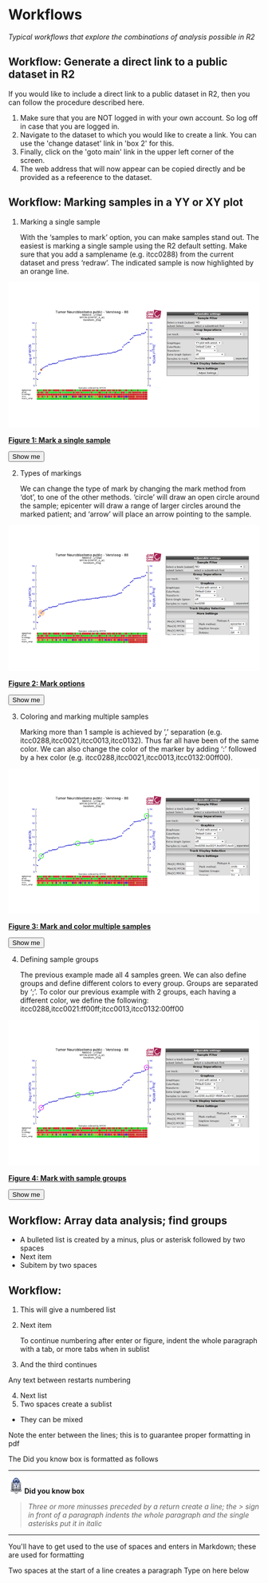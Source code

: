 <a id="r2_workflows"> </a>


Workflows
===========================================

*Typical workflows that explore the combinations of analysis possible in R2*

Workflow: Generate a direct link to a public dataset in R2
-----

If you would like to include a direct link to a public dataset in R2, then you can follow the procedure described here.

1.  Make sure that you are NOT logged in with your own account. So log off in case that you are logged in.
2.  Navigate to the dataset to which you would like to create a link. You can use the 'change dataset' link in 'box 2' for this.
3.  Finally, click on the 'goto main' link in the upper left corner of the screen.
4.  The web address that will now appear can be copied directly and be provided as a refeerence to the dataset.


Workflow: Marking samples in a YY or XY plot
-----

1.  Marking a single sample

	With the ‘samples to mark’ option, you can make samples stand out. The easiest is marking a single sample using the R2 default setting. Make sure that you add a samplename (e.g. itcc0288) from the current dataset and press ‘redraw’. The indicated sample is now highlighted by an orange line.

![Figure 1: Mark a single sample](_static/images/marksam_001.png)

[**Figure 1: Mark a single sample**](_static/images/marksam_001.png)

<form name="mark_single_sample" action="https://hgserver1.amc.nl/cgi-bin/r2/main.cgi" enctype="multipart/form-data" target="R2" method="post">
  <input type="hidden" name="option" value="display2">
  <input type="hidden" name="table" value="ps_avgpres_nbadam88_u133p2">
  <input type="hidden" name="graphtype" value="YY">
  <input type="hidden" name="cortype" value="transform_2log">
  <input type="hidden" name="factor" value="209757_s_at">
  <input type="hidden" name="factor2" value="209757_s_at">
  <input type="hidden" name="marksam" value="itcc0288">
  <button type="submit">Show me</button>
</form>

2.  Types of markings

	We can change the type of mark by changing the mark method from ‘dot’, to one of the other methods. ‘circle’ will draw an open circle around the sample; epicenter will draw a range of larger circles around the marked patient; and ‘arrow’ will place an arrow pointing to the sample.

![Figure 2: Mark options](_static/images/marksam_002.png)

[**Figure 2: Mark options**](_static/images/marksam_002.png)

<form name="mark_single_sample_epi" action="https://hgserver1.amc.nl/cgi-bin/r2/main.cgi" enctype="multipart/form-data" target="R2" method="post">
  <input type="hidden" name="option" value="display2">
  <input type="hidden" name="table" value="ps_avgpres_nbadam88_u133p2">
  <input type="hidden" name="graphtype" value="YY">
  <input type="hidden" name="cortype" value="transform_2log">
  <input type="hidden" name="factor" value="209757_s_at">
  <input type="hidden" name="factor2" value="209757_s_at">
  <input type="hidden" name="exageratemark" value="epicenter">
  <input type="hidden" name="marksam" value="itcc0288">
  <button type="submit">Show me</button>
</form>	

3.  Coloring and marking multiple samples

	Marking more than 1 sample is achieved by ’,’ separation (e.g. itcc0288,itcc0021,itcc0013,itcc0132).
Thus far all have been of the same color. We can also change the color of the marker by adding ‘:’ followed by a hex color (e.g. itcc0288,itcc0021,itcc0013,itcc0132:00ff00).

![Figure 3: Mark and color multiple samples](_static/images/marksam_003.png)

[**Figure 3: Mark and color multiple samples**](_static/images/marksam_003.png)

<form name="mark_multi_sample_circle" action="https://hgserver1.amc.nl/cgi-bin/r2/main.cgi" enctype="multipart/form-data" target="R2" method="post">
  <input type="hidden" name="option" value="display2">
  <input type="hidden" name="table" value="ps_avgpres_nbadam88_u133p2">
  <input type="hidden" name="graphtype" value="YY">
  <input type="hidden" name="cortype" value="transform_2log">
  <input type="hidden" name="factor" value="209757_s_at">
  <input type="hidden" name="factor2" value="209757_s_at">
  <input type="hidden" name="exageratemark" value="yes">
  <input type="hidden" name="marksam" value="itcc0288,itcc0021,itcc0013,itcc0132:00ff00">
  <button type="submit">Show me</button>
</form>

4.  Defining sample groups

	The previous example made all 4 samples green. We can also define groups and define different colors to every group. Groups are separated by ‘;’. To color our previous example with 2 groups, each having a different color, we define the following: itcc0288,itcc0021:ff00ff;itcc0013,itcc0132:00ff00

![Figure 4: Mark with sample groups](_static/images/marksam_004.png)

[**Figure 4: Mark with sample groups**](_static/images/marksam_004.png)

<form name="mark_group_sample_circle" action="https://hgserver1.amc.nl/cgi-bin/r2/main.cgi" enctype="multipart/form-data" target="R2" method="post">
  <input type="hidden" name="option" value="display2">
  <input type="hidden" name="table" value="ps_avgpres_nbadam88_u133p2">
  <input type="hidden" name="graphtype" value="YY">
  <input type="hidden" name="cortype" value="transform_2log">
  <input type="hidden" name="factor" value="209757_s_at">
  <input type="hidden" name="factor2" value="209757_s_at">
  <input type="hidden" name="exageratemark" value="yes">
  <input type="hidden" name="marksam" value="itcc0288,itcc0021:ff00ff;itcc0013,itcc0132:00ff00">
  <button type="submit">Show me</button>
</form>


Workflow: Array data analysis; find groups
-----

-  A bulleted list is created by a minus, plus or asterisk followed by two spaces
-  Next item
  -  Subitem by two spaces


Workflow: 
-----

1.  This will give a numbered list
2.  Next item
	
	To continue numbering after enter or figure, indent the whole paragraph with a tab, or more tabs when in sublist
	
3.  And the third continues

Any text between restarts numbering

4.  Next list
  1. Two spaces create a sublist
  *  They can be mixed


Note the enter between the lines; this is to guarantee proper formatting in pdf

The Did you know box is formatted as follows

---------
  ![](_static/images/R2d2_logo.png)**Did you know box**


> *Three or more minusses preceded by a return create a line; the > sign in front of a paragraph indents the whole paragraph and the single asterisks put it in italic*

---------

You'll have to get used to the use of spaces and enters in Markdown; these are used for formatting


  Two spaces at the start of a line creates a paragraph
Type on here below  


  







